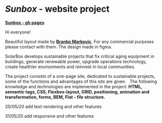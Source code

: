 # *Sunbox* - website project

**[Sunbox - gh pages](https://comediant24.github.io/sunbox/)**

Hi everyone!

Beautiful layout made by **[Branko Markovic](https://dribbble.com/iam5kinny)**. For any commercial purposes please contact with them. The design made in figma.

SolarBox develops sustainable projects that fix critical aging equipment in buildings, generate renewable power, upgrade operations technology, create healthier environments and reinvest in local communities.

The project consists of a one-page site, dedicated to sustainable projects, some of the functions and advantages of this site are given.
 
The following knowledge and technologies are implemented in the project:
**HTML, semantic tags, CSS, Flexbox-layout, GRID, positioning, animation and transformation, forms, BEM, Flat - file structure.**

20/05/20 add text-rendering and other features

31/05/20 add responsive and other features
